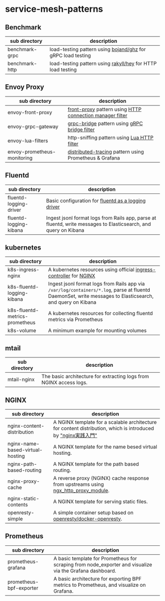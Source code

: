 # service-mesh-patterns

## Benchmark

sub directory | description
---|---
benchmark-grpc | load-testing pattern using [bojand/ghz](https://godoc.org/github.com/bojand/ghz) for gRPC load testing
benchmark-http | load-testing pattern using [rakyll/hey](https://github.com/rakyll/hey/) for HTTP load testing

## Envoy Proxy

sub directory | description
---|---
envoy-front-proxy | [front-proxy](https://www.envoyproxy.io/docs/envoy/latest/start/sandboxes/front_proxy.html) pattern using [HTTP connection manager filter](https://www.envoyproxy.io/docs/envoy/latest/api-v2/config/filter/network/http_connection_manager/v2/http_connection_manager.proto)
envoy-grpc-gateway | [grpc-bridge](https://www.envoyproxy.io/docs/envoy/latest/start/sandboxes/grpc_bridge) pattern using [gRPC bridge filter](https://www.envoyproxy.io/docs/envoy/latest/configuration/http/http_filters/grpc_http1_bridge_filter#config-http-filters-grpc-bridge)
envoy-lua-filters | http-sniffing pattern using [Lua HTTP filter](https://www.envoyproxy.io/docs/envoy/v1.7.0/configuration/http_filters/lua_filter)
envoy-prometheus-monitoring | [distributed-tracing](https://microservices.io/patterns/observability/distributed-tracing.html) pattern using Prometheus & Grafana

## Fluentd

sub directory | description
---|---
fluentd-logging-driver | Basic configuration for [fluentd as a logging driver](https://docs.fluentd.org/container-deployment/docker-compose)
fluentd-logging-kibana | Ingest jsonl format logs from Rails app, parse at fluentd, write messages to Elasticsearch, and query on Kibana

## kubernetes

sub directory | description
---|---
k8s-ingress-nginx | A kubernetes resources using official [ingress-controller](https://kubernetes.io/docs/concepts/services-networking/ingress/) for [NGINX](https://github.com/kubernetes/ingress-nginx)
k8s-fluentd-logging-kibana | Ingest jsonl format logs from Rails app via `/var/log/containers/*.log`, parse at fluentd DaemonSet, write messages to Elasticsearch, and query on Kibana
k8s-fluentd-metrics-prometheus | A kubernetes resources for collecting fluentd metrics via Prometheus
k8s-volume | A minimum example for mounting volumes

## mtail

sub directory | description
---|---
mtail-nginx | The basic architecture for extracting logs from NGINX access logs.

## NGINX

sub directory | description
---|---
nginx-content-distribution | A NGINX template for a scalable architecture for content distribution, which is introduced by ["nginx実践入門"](http://gihyo.jp/magazine/wdpress/plus/978-4-7741-7866-0)
nginx-name-based-virtual-hosting | A NGINX template for the name besed virtual hosting.
nginx-path-based-routing | A NGINX template for the path based routing.
nginx-proxy-cache | A reverse proxy (NGINX) cache response from upstreams using [ngx_http_proxy_module](https://nginx.org/en/docs/http/ngx_http_proxy_module.html).
nginx-static-contents | A NGINX template for serving static files.
openresty-simple | A simple container setup based on [openresty/docker-openresty](https://github.com/openresty/docker-openresty).

## Prometheus

sub directory | description
---|---
prometheus-grafana | A basic template for Prometheus for scraping from node_exporter and visualize via the Grafana dashboard.
prometheus-bpf-exporter | A basic architecture for exporting BPF metrics to Prometheus, and visualize on Grafana.
